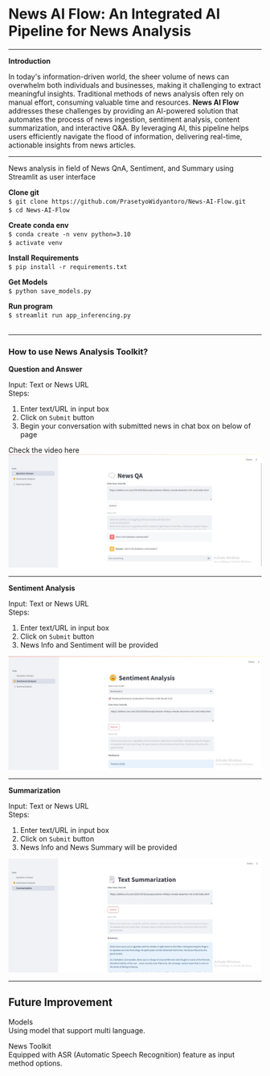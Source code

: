 # News AI Flow: An Integrated AI Pipeline for News Analysis

 --- 

**Introduction**

In today's information-driven world, the sheer volume of news can overwhelm both individuals and businesses, making it challenging to extract meaningful insights. Traditional methods of news analysis often rely on manual effort, consuming valuable time and resources. **News AI Flow** addresses these challenges by providing an AI-powered solution that automates the process of news ingestion, sentiment analysis, content summarization, and interactive Q&A. By leveraging AI, this pipeline helps users efficiently navigate the flood of information, delivering real-time, actionable insights from news articles.

---
News analysis in field of News QnA, Sentiment, and Summary using Streamlit as user interface

**Clone git** \
`$ git clone https://github.com/PrasetyoWidyantoro/News-AI-Flow.git` \
`$ cd News-AI-Flow` 

**Create conda env** \
`$ conda create -n venv python=3.10` \
`$ activate venv`

**Install Requirements** \
`$ pip install -r requirements.txt`

**Get Models** \
`$ python save_models.py`

**Run program** \
`$ streamlit run app_inferencing.py`
<br><br>

----
<h3>How to use News Analysis Toolkit?</h3>

<caption><b>Question and Answer</b></caption>

Input: Text or News URL\
Steps:
1. Enter text/URL in input box
2. Click on `Submit` button
3. Begin your conversation with submitted news in chat box on below of page

Check the video here
[![QnA](./images/qna.jpeg)](./videos/QnA.mp4)

---

<caption><b>Sentiment Analysis</b></caption>

Input: Text or News URL\
Steps: 
1. Enter text/URL in input box
2. Click on `Submit` button
3. News Info and Sentiment will be provided

[![Sentiment Analysis](./images/sentiment.jpeg)](./videos/Sentiment_Analysis.mp4)

---

<caption><b>Summarization</b></caption>

Input: Text or News URL\
Steps: 
1. Enter text/URL in input box
2. Click on `Submit` button
3. News Info and News Summary will be provided

[![Summarization](./images/summarization.jpeg)](./videos/Summarization.mp4)

---

## Future Improvement
Models \
Using model that support multi language.

News Toolkit \
Equipped with ASR (Automatic Speech Recognition) feature as input method options.
